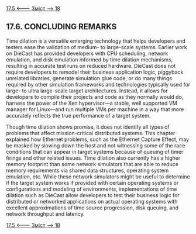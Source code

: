 [17.5 <--- ](17_5.md) [   Зміст   ](README.md) [--> 18](18.md)

## 17.6. CONCLUDING REMARKS

Time dilation is a versatile emerging technology that helps developers and testers ease the validation of medium- to large-scale systems. Earlier work on DieCast has provided developers with CPU scheduling, network emulation, and disk emulation informed by time dilation mechanisms, resulting in accurate test runs on reduced hardware. DieCast does not require developers to remodel their business application logic, piggyback unrelated libraries, generate simulation glue code, or do many things required by other simulation frameworks and technologies typically used for large- to ultra large-scale target architectures. Instead, it allows for developers to compile their projects and code as they normally would do, harness the power of the Xen hypervisor—a stable, well supported VM manager for Linux—and run multiple VMs per machine in a way that more accurately reflects the true performance of a target system.

Though time dilation shows promise, it does not identify all types of problems that affect mission-critical distributed systems. This chapter explained how Ethernet problems, such as the Ethernet Capture Effect, may be masked by slowing down the host and not witnessing some of the race conditions that can appear in target systems because of queuing of timer firings and other related issues. Time dilation also currently has a higher memory footprint than some network simulators that are able to reduce memory requirements via shared data structures, operating system emulation, etc. While these network simulators might be useful to determine if the target system works if provided with certain operating systems or configurations and modeling of environments, implementations of time dilation such as DieCast allow developers to test their business logic for distributed or networked applications on actual operating systems with excellent approximations of time source progression, disk queuing, and network throughput and latency.

[17.5 <--- ](17_5.md) [   Зміст   ](README.md) [--> 18](18.md)